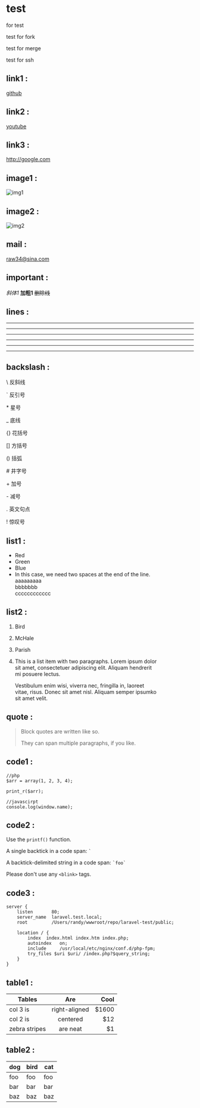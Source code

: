 # test


for test

test for fork

test for merge

test for ssh

## link1 :

 [github](https://github.com "github")

## link2 :

 [youtube][1]

## link3 : 

<http://google.com>

## image1 :

 ![img1](https://avatars1.githubusercontent.com/u/1996768?s=140 "i1")

## image2 :

 ![img2][2]

## mail : 

<raw34@sina.com>

## important : 

*斜体1* **加粗1** ~~删除线~~

## lines :
* * *

***

*****

- - -

---------------------------------------

---

## backslash : 

\\   反斜线

\`   反引号

\*   星号

\_   底线

\{\}  花括号

\[\]  方括号

\(\)  括弧

\#    井字号

\+   加号

\-   减号

\.   英文句点

\!   惊叹号

## list1 :
-   Red
-   Green
-   Blue
-   In this case, we need two spaces at the end of the line.  
    aaaaaaaaa  
    bbbbbbb  
    cccccccccccc 

## list2 :
1.  Bird
3.  McHale
2.  Parish
4.  This is a list item with two paragraphs. Lorem ipsum dolor  
    sit amet, consectetuer adipiscing elit. Aliquam hendrerit  
    mi posuere lectus.  

    Vestibulum enim wisi, viverra nec, fringilla in, laoreet  
    vitae, risus. Donec sit amet nisl. Aliquam semper ipsumko  
    sit amet velit.  

## quote :
> Block quotes are
> written like so.
>
> They can span multiple paragraphs,
> if you like.

## code1 : 

	//php
	$arr = array(1, 2, 3, 4);

	print_r($arr);

	//javascirpt
	console.log(window.name);

## code2 : 

Use the `printf()` function.

A single backtick in a code span: `` ` ``

A backtick-delimited string in a code span: `` `foo` ``

Please don't use any `<blink>` tags.

## code3 :
```
server {
    listen       80;
    server_name  laravel.test.local;
    root         /Users/randy/wwwroot/repo/laravel-test/public;

    location / {
        index  index.html index.htm index.php;
        autoindex   on;
        include     /usr/local/etc/nginx/conf.d/php-fpm;
        try_files $uri $uri/ /index.php?$query_string;
    }
}
```

## table1 : 
| Tables        | Are           | Cool  |
| ------------- |:-------------:| -----:|
| col 3 is      | right-aligned | $1600 |
| col 2 is      | centered      |   $12 |
| zebra stripes | are neat      |    $1 |

## table2 : 
dog | bird | cat
----|------|----
foo | foo  | foo
bar | bar  | bar
baz | baz  | baz


[1]: https://youtube.com "youtube"
[2]: http://ww4.sinaimg.cn/thumb150/63bfef8cjw1eh6g9i632yj203k02omwz.jpg "i2"

